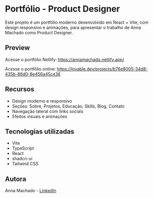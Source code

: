 # Portfólio - Product Designer

Este projeto é um portfólio moderno desenvolvido em React + Vite, com design responsivo e animações, para apresentar o trabalho de Anna Machado como Product Designer.

## Preview


Acesse o portfólio Netlify:
https://annamachado.netlify.app/

Acesse o portfólio online:
https://lovable.dev/projects/b76e8005-34d8-435b-86d0-8e456a45ce36


## Recursos

- Design moderno e responsivo
- Seções: Sobre, Projetos, Educação, Skills, Blog, Contato
- Navegação lateral com links sociais
- Efeitos visuais e animações

## Tecnologias utilizadas

- Vite
- TypeScript
- React
- shadcn-ui
- Tailwind CSS

## Autora

Anna Machado - [LinkedIn](https://www.linkedin.com/in/machadoanna/)
